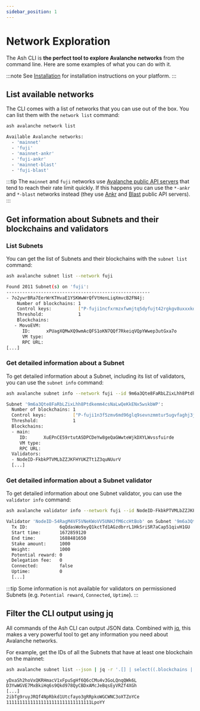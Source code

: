 ```yaml
---
sidebar_position: 1
---
```


# Network Exploration

The Ash CLI is **the perfect tool to explore Avalanche networks** from the command line. Here are some examples of what you can do with it.

:::note
See [Installation](/docs/toolkit/ash-cli/installation) for installation instructions on your platform.
:::

## List available networks

The CLI comes with a list of networks that you can use out of the box. You can list them with the `network list` command:

```bash
ash avalanche network list
```

```bash
Available Avalanche networks:
  - 'mainnet'
  - 'fuji'
  - 'mainnet-ankr'
  - 'fuji-ankr'
  - 'mainnet-blast'
  - 'fuji-blast'
```

:::tip
The `mainnet` and `fuji` networks use [Avalanche public API servers](https://docs.avax.network/apis/avalanchego/public-api-server) that tend to reach their rate limit quickly. If this happens you can use the `*-ankr` and `*-blast` networks instead (they use [Ankr](https://www.ankr.com/) and [Blast](https://blastapi.io/) public API servers).
:::

## Get information about Subnets and their blockchains and validators

### List Subnets

You can get the list of Subnets and their blockchains with the `subnet list` command:

```bash
ash avalanche subnet list --network fuji
```

```bash
Found 2011 Subnet(s) on 'fuji':
------------------------------------------------------
- 7o2ywrBRa7EerWrKTHvaE1YSKWwWrQfVtHenLiqXmvcB2FN4j:
    Number of blockchains: 1
    Control keys:          ["P-fuji1ncfxrmzxfwmjtq5dyfujt42rgkgv8uxxxkdacx"]
    Threshold:             1
    Blockchains:
   - MovoEVM:
      ID:      xPUagXQMwXQ9wmAcQFS1oKN7QQf7RkeiqVQpYWwep3utGxa7o
      VM type:
      RPC URL:
[...]
```

### Get detailed information about a Subnet

To get detailed information about a Subnet, including its list of validators, you can use the `subnet info` command:

```bash
ash avalanche subnet info --network fuji --id 9m6a3Qte8FaRbLZixLhh8Ptdkemm4csNaLwQeKkENx5wskbWP
```

```bash
Subnet '9m6a3Qte8FaRbLZixLhh8Ptdkemm4csNaLwQeKkENx5wskbWP':
  Number of blockchains: 1
  Control keys:          ["P-fuji1n3f5zmv6md96glq9sevnzmmtur5ugvfaghj3jh"]
  Threshold:             1
  Blockchains:
  - main:
     ID:      XuEPnCE59rtutASDPCDeYw8geQaGWwteWjkDXYLWvssfuirde
     VM type:
     RPC URL:
  Validators:
  - NodeID-FkbkPTVMLbZZJKFHYUKZTt1Z3quNUurV
  [...]
```

### Get detailed information about a Subnet validator

To get detailed information about one Subnet validator, you can use the `validator info` command:

```bash
ash avalanche validator info --network fuji --id NodeID-FkbkPTVMLbZZJKFHYUKZTt1Z3quNUurV --subnet-id 9m6a3Qte8FaRbLZixLhh8Ptdkemm4csNaLwQeKkENx5wskbWP
```

```bash
Validator 'NodeID-54RagM4VF5VNeKWoVV5UNHJfM6ccHtBob' on Subnet '9m6a3Qte8FaRbLZixLhh8Ptdkemm4csNaLwQeKkENx5wskbWP':
  Tx ID:            6qQdasWo9xyQ1kctTd1AGzdbrrL1HkSriSR7aCap51qivH1GU
  Start time:       1672859120
  End time:         1688481650
  Stake amount:     1000
  Weight:           1000
  Potential reward: 0
  Delegation fee:   0
  Connected:        false
  Uptime:           0
  [...]
```

:::tip
Some information is not available for validators on permissioned Subnets (e.g. `Potential reward`, `Connected`, `Uptime`).
:::

## Filter the CLI output using jq

All commands of the Ash CLI can output JSON data. Combined with [jq](https://stedolan.github.io/jq/), this makes a very powerful tool to get any information you need about Avalanche networks.

For example, get the IDs of all the Subnets that have at least one blockchain on the mainnet:

```bash
ash avalanche subnet list --json | jq -r '.[] | select((.blockchains | length) > 0) | .id'
```

```bash
yDxaSh2hoVxQKRHmacV1xFpuSgHf6Q6cCMu4v3GoLQnqQWk6L
D3YwWGVE7MxBkiHq6s9Qkd978QyCBDxAMcJeBqsEyVRZf4XGh
[...]
2ibTg9ruyJRQf4NpRbkd1Utcfayo3gRRpkoWGCWNC3oXTZoYCe
11111111111111111111111111111111LpoYY
```
